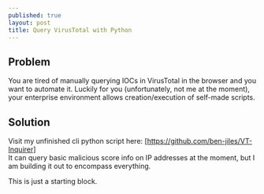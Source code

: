 ```yaml
---
published: true
layout: post
title: Query VirusTotal with Python
---
```


## Problem
You are tired of manually querying IOCs in VirusTotal in the browser and you want to automate it. Luckily for you (unfortunately, not me at the moment), your enterprise environment allows creation/execution of self-made scripts.

## Solution
Visit my unfinished cli python script here: [https://github.com/ben-jiles/VT-Inquirer]  
It can query basic malicious score info on IP addresses at the moment, but I am building it out to encompass everything.

This is just a starting block.
